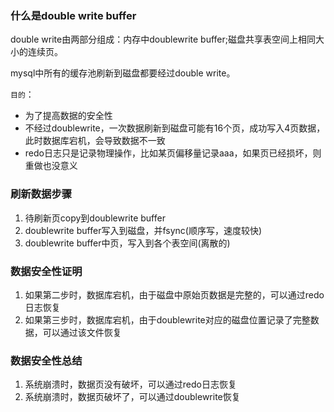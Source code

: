 ### 什么是double write buffer
double write由两部分组成：内存中doublewrite buffer;磁盘共享表空间上相同大小的连续页。

mysql中所有的缓存池刷新到磁盘都要经过double write。

`目的`：
-   为了提高数据的安全性
-   不经过doublewrite，一次数据刷新到磁盘可能有16个页，成功写入4页数据，此时数据库宕机，会导致数据不一致
-   redo日志只是记录物理操作，比如某页偏移量记录aaa，如果页已经损坏，则重做也没意义

### 刷新数据步骤
1.   待刷新页copy到doublewrite buffer
2.   doublewrite buffer写入到磁盘，并fsync(顺序写，速度较快)
3.   doublewrite buffer中页，写入到各个表空间(离散的)

### 数据安全性证明
1.   如果第二步时，数据库宕机，由于磁盘中原始页数据是完整的，可以通过redo日志恢复
2.   如果第三步时，数据库宕机，由于doublewrite对应的磁盘位置记录了完整数据，可以通过该文件恢复

### 数据安全性总结
1.   系统崩溃时，数据页没有破坏，可以通过redo日志恢复
2.   系统崩溃时，数据页破坏了，可以通过doublewrite恢复